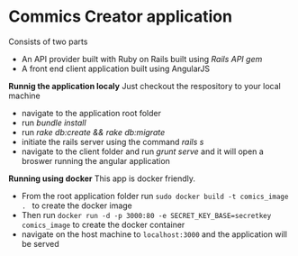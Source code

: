 # Commics Creator application
Consists of two parts 
- An API provider built with Ruby on Rails built using _Rails API gem_ 
- A front end client application built using AngularJS

**Runnig the application localy**
Just checkout the respository to your local machine 
- navigate to the application root folder
- run _bundle install_
- run _rake db:create && rake db:migrate_
- initiate the rails server using the command _rails s_
- navigate to the client folder and run _grunt serve_ and it will open a broswer running the angular application

**Running using docker**
This app is docker friendly.
- From the root application folder run `sudo docker build -t comics_image .
` to create the docker image
- Then run `docker run -d -p 3000:80 -e SECRET_KEY_BASE=secretkey comics_image` to create the docker container
- navigate on the host machine to `localhost:3000` and the application will be served


